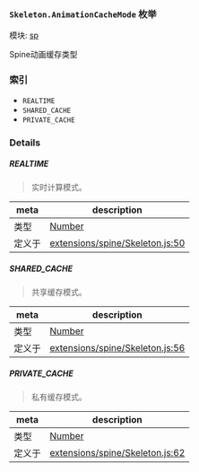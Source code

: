 ### `Skeleton.AnimationCacheMode` 枚举



模块: [sp](../modules/sp.md)


Spine动画缓存类型


### 索引
  - `REALTIME`
  - `SHARED_CACHE`
  - `PRIVATE_CACHE`

### Details


##### REALTIME

> 实时计算模式。

| meta | description |
|------|-------------|
| 类型 | <a href="https://developer.mozilla.org/en/JavaScript/Reference/Global_Objects/Number" class="crosslink external" target="_blank">Number</a> |
| 定义于 | [extensions/spine/Skeleton.js:50](https://github.com/cocos-creator/engine/blob/98967f5e8c458e65203b56f900ee34c8ea836e72/extensions/spine/Skeleton.js#L50) |



##### SHARED_CACHE

> 共享缓存模式。

| meta | description |
|------|-------------|
| 类型 | <a href="https://developer.mozilla.org/en/JavaScript/Reference/Global_Objects/Number" class="crosslink external" target="_blank">Number</a> |
| 定义于 | [extensions/spine/Skeleton.js:56](https://github.com/cocos-creator/engine/blob/98967f5e8c458e65203b56f900ee34c8ea836e72/extensions/spine/Skeleton.js#L56) |



##### PRIVATE_CACHE

> 私有缓存模式。

| meta | description |
|------|-------------|
| 类型 | <a href="https://developer.mozilla.org/en/JavaScript/Reference/Global_Objects/Number" class="crosslink external" target="_blank">Number</a> |
| 定义于 | [extensions/spine/Skeleton.js:62](https://github.com/cocos-creator/engine/blob/98967f5e8c458e65203b56f900ee34c8ea836e72/extensions/spine/Skeleton.js#L62) |


